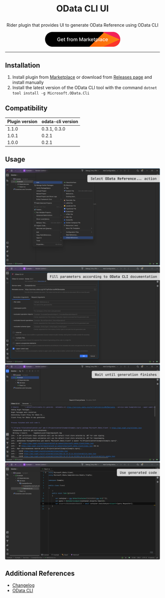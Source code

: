 # <p align="center"> OData CLI UI </p>

<p align="center"> Rider plugin that provides UI to generate OData Reference using OData CLI </p>

<p align="center">
  <a href="https://plugins.jetbrains.com/plugin/24117-odata-cli-ui" target="_blank">
    <img src="/img/marketplace.png" alt="Marketplace link">
  </a>
</p>

---


## Installation

1. Install plugin from [Marketplace](https://plugins.jetbrains.com/plugin/24117-odata-cli-ui) or download from [Releases page](https://github.com/ellizio/odata-cli-ui/releases) and install manually
2. Install the latest version of the OData CLI tool with the command `dotnet tool install -g Microsoft.OData.Cli`


## Compatibility

| Plugin version | odata-cli version |
|----------------|-------------------|
| 1.1.0          | 0.3.1, 0.3.0      |
| 1.0.1          | 0.2.1             |
| 1.0.0          | 0.2.1             |


## Usage

![](/img/step1.png)
![](/img/step2.png)
![](/img/step3.png)
![](/img/step4.png)


## Additional References

- [Changelog](https://github.com/ellizio/odata-cli-ui/blob/master/CHANGELOG.md)
- [OData CLI](https://learn.microsoft.com/en-us/odata/odatacli/getting-started)

